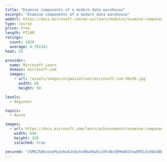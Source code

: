 ```yaml
---
title: "Examine components of a modern data warehouse"
excerpt: "Examine components of a modern data warehouse"
webUrl: https://docs.microsoft.com/en-us/learn/modules/examine-components-of-modern-data-warehouse/
type: course
price: Free
length: PT24M
ratings:
  count: 1029
  average: 4.781341
heat: 55

provider:
  name: Microsoft Learn
  domain: microsoft.com
  images:
    - url: /assets/images/organizations/microsoft.com-50x50.jpg
      width: 50
      height: 50

levels:
  - Beginner

topics:
  - Azure

images:
  - url: https://docs.microsoft.com/learn/achievements/examine-components-of-modern-data-warehouse-social.png
    width: 640
    height: 320
    isCached: true

secured: "zSM625AbsoooPpJekuAJnUu5n48wV8wSxJXFuNv3DHmA01towEMILhs6AxQB8WmOU15eDGwYN26fH0BFZkt0fcMLPlljuS4CcD1QjmBKGRAHu/w6IJU9Zx7RuML6FClEhcIQlZxgx46LUXRPAMLnYxQmNHbz1QElfRdMWv2XLOVUBk/Pi/Lb1vsACpvzXRc7WNxEVGWiyR20/io2p/0MF47T6SRRBx4b9h0qqLgbScvn3C27OVjFS30SmieBguZ7lESjATYikRmPNAMtY+zrCgYdsGRY5SBGB/nngMpbDz40qZ8CUDVaKah6p8r70g4jHg+7PgeDXEa48ABbxHzcmwnHoUzmDJcnr/N4b/KChrqvaWfB8Wmefo3L4CqrYoyrwlXyh4qz5/OS1ll2p9erml75AOfQc9kI/g/oj1lAKxQ=;vqpbFZI5097csbfznLslng=="
---
```


